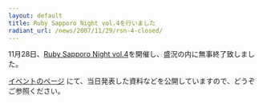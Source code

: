 ```yaml
---
layout: default
title: Ruby Sapporo Night vol.4を行いました
radiant_url: /news/2007/11/29/rsn-4-closed/
---
```

11月28日、[Ruby Sapporo Night vol.4](http://ruby-sapporo.org/news/2007/11/21/rsn-4/)を開催し、盛況の内に無事終了致しました。

[イベントのページ](http://ruby-sapporo.org/events/rsn/4/) にて、当日発表した資料などを公開していますので、どうぞご参照ください。
